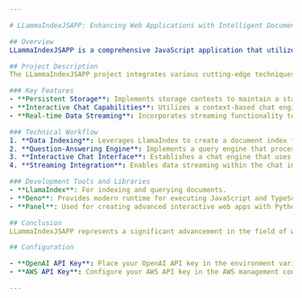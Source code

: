 ```yaml
---

# LLammaIndexJSAPP: Enhancing Web Applications with Intelligent Document Indexing

## Overview
LLammaIndexJSAPP is a comprehensive JavaScript application that utilizes the LlamaIndex library to create a highly interactive and intelligent web application. This project focuses on three core functionalities: persistent data storage, interactive chatting, and real-time streaming, making it ideal for applications requiring dynamic content management and retrieval.

## Project Description
The LLammaIndexJSAPP project integrates various cutting-edge techniques to ensure a seamless and efficient user experience in web applications involving substantial data interaction and management. By harnessing the power of LlamaIndex, this app not only responds to user queries but also maintains a consistent state across sessions and dynamically streams content as required.

### Key Features
- **Persistent Storage**: Implements storage contexts to maintain a stable and persistent document index, ensuring data is retained across sessions and can be efficiently retrieved.
- **Interactive Chat Capabilities**: Utilizes a context-based chat engine powered by LlamaIndex, allowing users to interact with the application through a conversational interface.
- **Real-time Data Streaming**: Incorporates streaming functionality to deliver continuous data flow, enhancing the responsiveness and interactivity of the application.

### Technical Workflow
1. **Data Indexing**: Leverages LlamaIndex to create a document index from stored data, facilitating quick and accurate data retrieval.
2. **Question-Answering Engine**: Implements a query engine that processes user inquiries and fetches relevant information from the indexed data.
3. **Interactive Chat Interface**: Establishes a chat engine that uses indexed data to hold intelligent conversations with users, providing them with information and responses based on past interactions.
4. **Streaming Integration**: Enables data streaming within the chat interface, ensuring that users receive real-time updates and responses.

### Development Tools and Libraries
- **LlamaIndex**: For indexing and querying documents.
- **Deno**: Provides modern runtime for executing JavaScript and TypeScript outside the browser.
- **Panel**: Used for creating advanced interactive web apps with Python.

## Conclusion
LLammaIndexJSAPP represents a significant advancement in the field of web application development, particularly in scenarios requiring dynamic content management and sophisticated user interactions. By integrating document indexing, conversational interfaces, and streaming data, this application sets a new standard for what modern web technologies can achieve.

## Configuration

- **OpenAI API Key**: Place your OpenAI API key in the environment variable `OPENAI_API_KEY`.
- **AWS API Key**: Configure your AWS API key in the AWS management console or use it within environment variables as required.

---
```

